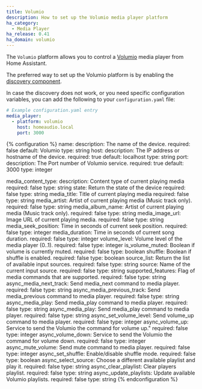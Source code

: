 ```yaml
---
title: Volumio
description: How to set up the Volumio media player platform
ha_category:
  - Media Player
ha_release: 0.41
ha_domain: volumio
---
```


The `Volumio` platform allows you to control a [Volumio](https://volumio.org/) media player from Home Assistant.

The preferred way to set up the Volumio platform is by enabling the [discovery component](/integrations/discovery/).

In case the discovery does not work, or you need specific configuration variables, you can add the following to your `configuration.yaml` file:

```yaml
# Example configuration.yaml entry
media_player:
  - platform: volumio
    host: homeaudio.local
    port: 3000
```

{% configuration %}
name:
  description: The name of the device.
  required: false
  default: Volumio
  type: string
host:
  description: The IP address or hostname of the device.
  required: true
  default: localhost
  type: string
port:
  description: The Port number of Volumio service.
  required: true
  default: 3000
  type: integer
  
media_content_type: 
  description: Content type of current playing media
  required: false 
  type: string
state:
  Return the state of the device
  required: false 
  type: string
media_title:
  Title of current playing media
  required: false 
  type: string
media_artist:
  Artist of current playing media (Music track only).
  required: false 
  type: string
media_album_name:
  Artist of current playing media (Music track only).
  required: false 
  type: string
media_image_url:
  Image URL of current playing media.
  required: false 
  type: string
media_seek_position:
  Time in seconds of current seek position.
  required: false 
  type: integer
media_duration:
  Time in seconds of current song duration.
  required: false 
  type: integer
volume_level:
  Volume level of the media player (0..1).
  required: false 
  type: integer
is_volume_muted:
  Boolean if volume is currently muted.
  required: false 
  type: boolean
shuffle:
  Boolean if shuffle is enabled.
  required: false 
  type: boolean
source_list:
  Return the list of available input sources.
  required: false 
  type: string
source:
  Name of the current input source.
  required: false 
  type: string
supported_features:
  Flag of media commands that are supported.
  required: false 
  type: string
async_media_next_track:
  Send media_next command to media player.
  required: false 
  type: string
async_media_previous_track:
  Send media_previous command to media player.
  required: false 
  type: string
async_media_play:
  Send media_play command to media player.
  required: false 
  type: string
async_media_play:
  Send media_play command to media player.
  required: false 
  type: string
async_set_volume_level:
  Send volume_up command to media player.
  required: false 
  type: integer
async_volume_up:
  Service to send the Volumio the command for volume up."
  required: false 
  type: integer
async_volume_down:
  Service to send the Volumio the command for volume down.
  required: false 
  type: integer
async_mute_volume:
  Send mute command to media player.
  required: false 
  type: integer
async_set_shuffle:
  Enable/disable shuffle mode.
  required: false 
  type: boolean
async_select_source:
  Choose a different available playlist and play it.
  required: false 
  type: string
async_clear_playlist:
  Clear players playlist.
  required: false 
  type: string
async_update_playlists:
  Update available Volumio playlists.
  required: false 
  type: string
{% endconfiguration %}
